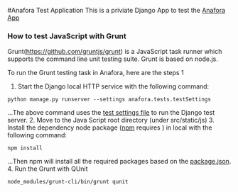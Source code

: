 #Anafora Test Application
This is a priviate Django App to test the [Anafora App](https://github.com/weitechen/anafora)

### How to test JavaScript with Grunt
Grunt(https://github.com/gruntjs/grunt) is a JavaScript task runner which supports the command line unit testing suite. Grunt is based on node.js.

To run the Grunt testing task in Anafora, here are the steps
1
1. Start the Django local HTTP service with the following command:
```shell
python manage.py runserver --settings anafora.tests.testSettings
```
...The above command uses the [test settings file](../anafora/tests/testSettings.py) to run the Django test server.
2. Move to the Java Script root directory  (under src/static/js)
3. Install the dependency node package ([npm](https://www.npmjs.com/) requires ) in local with the following command:
```shell
npm install
```
...Then npm will install all the required packages based on the [package.json](../static/js/package.json).
4. Run the Grunt with QUnit
```shell
node_modules/grunt-cli/bin/grunt qunit
```
